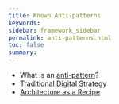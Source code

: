 ```yaml
---
title: Known Anti-patterns
keywords:
sidebar: framework_sidebar
permalink: anti-patterns.html
toc: false
summary:
---
```


* What is an [anti-pattern](http://martinfowler.com/bliki/AntiPattern.html)?
* [Traditional Digital Strategy](https://www.thoughtworks.com/insights/blog/digital-strategy-dead)
* [Architecture as a Recipe](http://doveltech.com/innovation/the-beginning-of-the-end-for-enterprise-architecture-frameworks/)
